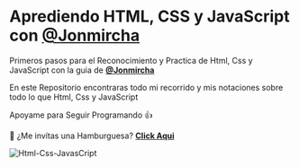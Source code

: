 # Aprediendo HTML, CSS y JavaScript con **[@Jonmircha](https://www.youtube.com/@jonmircha)**

Primeros pasos para el Reconocimiento y Practica de Html, Css y JavaScript con la guia de **[@Jonmircha](https://www.youtube.com/@jonmircha)**

En este Repositorio encontraras todo mi recorrido y mis notaciones sobre todo lo que Html, Css y JavaScript

Apoyame para Seguir Programando 👍

🍔 ¿Me invítas una Hamburguesa? **[Click Aqui](https://www.paypal.com/paypalme/JesusHome1404)**

![Html-Css-JavasCript](https://1.bp.blogspot.com/-veBDlocUWag/WWUVZxGkV7I/AAAAAAAAGHI/kbwEov0mQX01qI6L0XmEQQ633BtcMHyTQCLcBGAs/s1600/progressive-enhancement.png)
